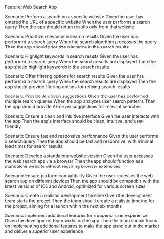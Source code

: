 Feature: Web Search App

  Scenario: Perform a search on a specific website
    Given the user has entered the URL of a specific website
    When the user performs a search query
    Then the app should return results only from that website

  Scenario: Prioritize relevance in search results
    Given the user has performed a search query
    When the search algorithm processes the query
    Then the app should prioritize relevance in the search results

  Scenario: Highlight keywords in search results
    Given the user has performed a search query
    When the search results are displayed
    Then the app should highlight keywords in the search results

  Scenario: Offer filtering options for search results
    Given the user has performed a search query
    When the search results are displayed
    Then the app should provide filtering options for refining search results

  Scenario: Provide AI-driven suggestions
    Given the user has performed multiple search queries
    When the app analyzes user search patterns
    Then the app should provide AI-driven suggestions for relevant searches

  Scenario: Ensure a clean and intuitive interface
    Given the user interacts with the app
    Then the app's interface should be clean, intuitive, and user-friendly

  Scenario: Ensure fast and responsive performance
    Given the user performs a search query
    Then the app should be fast and responsive, with minimal load times for search results

  Scenario: Develop a standalone website version
    Given the user accesses the web search app via a browser
    Then the app should function as a standalone website without requiring browser extensions

  Scenario: Ensure platform compatibility
    Given the user accesses the web search app on different devices
    Then the app should be compatible with the latest versions of iOS and Android, optimized for various screen sizes

  Scenario: Create a realistic development timeline
    Given the development team starts the project
    Then the team should create a realistic timeline for the project, aiming for a launch within the next six months

  Scenario: Implement additional features for a superior user experience
    Given the development team works on the app
    Then the team should focus on implementing additional features to make the app stand out in the market and deliver a superior user experience
